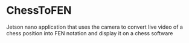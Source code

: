 # ChessToFEN
Jetson nano application that uses the camera to convert live video of a chess position into FEN notation and display it on a chess software
